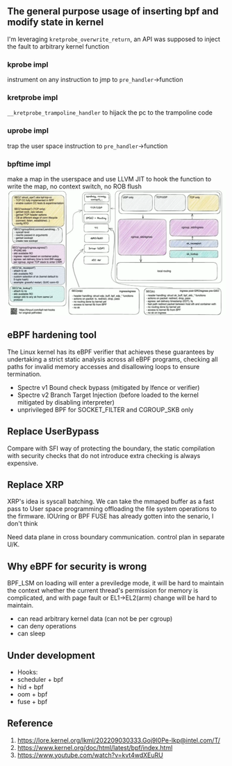 ## The general purpose usage of inserting bpf and modify state in kernel
I'm leveraging `kretprobe_overwrite_return`, an API was supposed to inject the fault to arbitrary kernel function

### kprobe impl
instrument on any instruction to jmp to `pre_handler`->function
### kretprobe impl
`__kretprobe_trampoline_handler` to hijack the pc to the trampoline code
### uprobe impl
trap the user space instruction to `pre_handler`->function
### bpftime impl
make a map in the userspace and use LLVM JIT to hook the function to write the map, no context switch, no ROB flush
![bpftime](image-1.png)

## eBPF hardening tool
The Linux kernel has its eBPF verifier that achieves these guarantees by undertaking a strict static analysis across all eBPF programs, checking all paths for invalid memory accesses and disallowing loops to ensure termination.

- Spectre v1 Bound check bypass (mitigated by lfence or verifier)
- Spectre v2 Branch Target Injection (before loaded to the kernel mitigated by disabling interpreter)
- unprivileged BPF for SOCKET_FILTER and CGROUP_SKB only
## Replace UserBypass
Compare with SFI way of protecting the boundary, the static compilation with security checks that do not introduce extra checking is always expensive.

## Replace XRP
XRP's idea is syscall batching. We can take the mmaped buffer as a fast pass to User space programming offloading the file system operations to the firmware. IOUring or BPF FUSE has already gotten into the senario, I don't think 

Need data plane in cross boundary communication. control plan in separate U/K.

## Why eBPF for security is wrong
BPF_LSM on loading will enter a previledge mode, it will be hard to maintain the context whether the current thread's permission for memory is complicated, and with page fault or EL1->EL2(arm) change will be hard to maintain.

- can read arbitrary kernel data (can not be per cgroup)
- can deny operations
- can sleep
## Under development
- Hooks:
- scheduler + bpf
- hid + bpf
- oom + bpf
- fuse + bpf

## Reference
1. https://lore.kernel.org/lkml/202209030333.Goj9I0Pe-lkp@intel.com/T/
2. https://www.kernel.org/doc/html/latest/bpf/index.html
3. https://www.youtube.com/watch?v=kvt4wdXEuRU